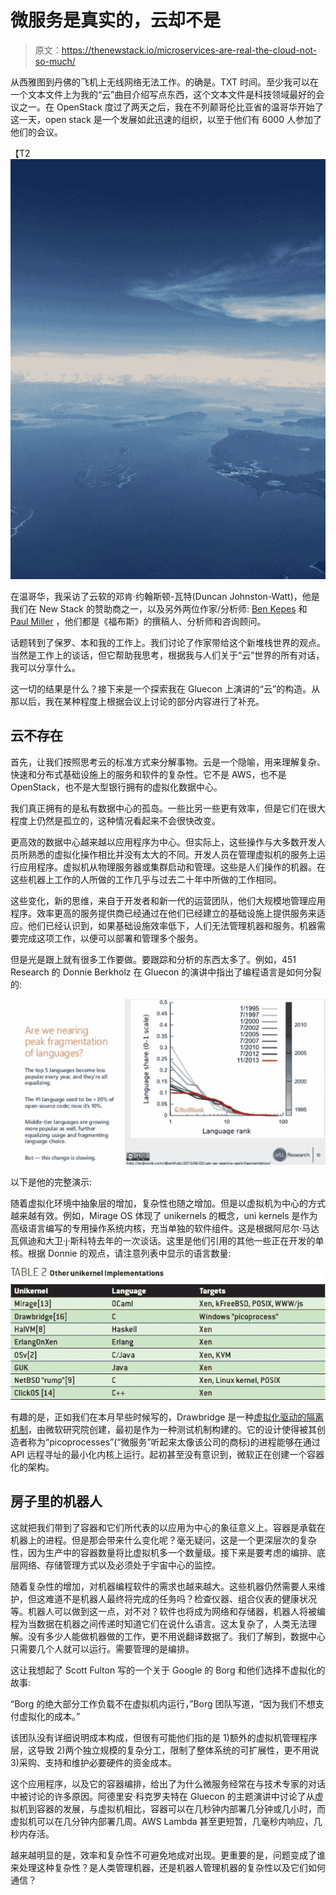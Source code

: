 # 微服务是真实的，云却不是

> 原文：<https://thenewstack.io/microservices-are-real-the-cloud-not-so-much/>

从西雅图到丹佛的飞机上无线网络无法工作。的确是。TXT 时间。至少我可以在一个文本文件上为我的“云”曲目介绍写点东西，这个文本文件是科技领域最好的会议之一。在 OpenStack 度过了两天之后，我在不列颠哥伦比亚省的温哥华开始了这一天，open stack 是一个发展如此迅速的组织，以至于他们有 6000 人参加了他们的会议。

【T2![vanseattleflight](img/02dbd14caab08b0b3110858b9a295a63.png)

在温哥华，我采访了云软的邓肯·约翰斯顿-瓦特(Duncan Johnston-Watt)，他是我们在 New Stack 的赞助商之一，以及另外两位作家/分析师: [Ben Kepes](http://www.diversity.net.nz/) 和 [Paul Miller](http://cloudofdata.com/) ，他们都是《福布斯》的撰稿人、分析师和咨询顾问。

话题转到了保罗、本和我的工作上。我们讨论了作家带给这个新堆栈世界的观点。当然是工作上的谈话，但它帮助我思考，根据我与人们关于“云”世界的所有对话，我可以分享什么。

这一切的结果是什么？接下来是一个探索我在 Gluecon 上演讲的“云”的构造。从那以后，我在某种程度上根据会议上讨论的部分内容进行了补充。

## 云不存在

首先，让我们按照思考云的标准方式来分解事物。云是一个隐喻，用来理解复杂、快速和分布式基础设施上的服务和软件的复杂性。它不是 AWS，也不是 OpenStack，也不是大型银行拥有的虚拟化数据中心。

我们真正拥有的是私有数据中心的孤岛。一些比另一些更有效率，但是它们在很大程度上仍然是孤立的，这种情况看起来不会很快改变。

更高效的数据中心越来越以应用程序为中心。但实际上，这些操作与大多数开发人员所熟悉的虚拟化操作相比并没有太大的不同。开发人员在管理虚拟机的服务上运行应用程序。虚拟机从物理服务器或集群启动和管理。这些是人们操作的机器。在这些机器上工作的人所做的工作几乎与过去二十年中所做的工作相同。

这些变化，新的思维，来自于开发者和新一代的运营团队，他们大规模地管理应用程序。效率更高的服务提供商已经通过在他们已经建立的基础设施上提供服务来适应。他们已经认识到，如果基础设施效率低下，人们无法管理机器和服务。机器需要完成这项工作，以便可以部署和管理多个服务。

但是光是跟上就有很多工作要做。要跟踪和分析的东西太多了。例如，451 Research 的 Donnie Berkholz 在 Gluecon 的演讲中指出了编程语言是如何分裂的:

[![The_new_stack_isn’t_a_stack__Fragmentation_and_terraforming_the_serv…](img/4d0c0622ae1f862fadb7e9ea98c6fbc8.png)](https://thenewstack.io/wp-content/uploads/2015/05/The_new_stack_isn%E2%80%99t_a_stack__Fragmentation_and_terraforming_the_serv%E2%80%A6.png)

以下是他的完整演示:

随着虚拟化环境中抽象层的增加，复杂性也随之增加。但是以虚拟机为中心的方式越来越有效。例如，Mirage OS 体现了 unikernels 的概念，uni kernels 是作为高级语言编写的专用操作系统内核，充当单独的软件组件。这是根据阿尼尔·马达瓦佩迪和大卫·j·斯科特去年的一次谈话。这里是他们引用的其他一些正在开发的单核。根据 Donnie 的观点，请注意列表中显示的语言数量:

[![unikernels](img/9682f90cd0df05aafb78d2530d410f0a.png)](https://thenewstack.io/wp-content/uploads/2015/05/unikernels.png)

有趣的是，正如我们在本月早些时候写的，Drawbridge 是一种[虚拟化驱动的隔离机制](http://research.microsoft.com/en-us/projects/drawbridge/)，由微软研究院创建，最初是作为一种测试机制构建的。它的设计使得被其创造者称为“picoprocesses”(“微服务”听起来太像该公司的商标)的进程能够在通过 API 远程寻址的最小化内核上运行。起初甚至没有意识到，微软正在创建一个容器化的架构。

## 房子里的机器人

这就把我们带到了容器和它们所代表的以应用为中心的象征意义上。容器是承载在机器上的进程。但是那会带来什么变化呢？毫无疑问，这是一个更深层次的复杂性，因为生产中的容器数量将比虚拟机多一个数量级。接下来是要考虑的编排、底层网络、存储管理方式以及必须处于宇宙中心的监控。

随着复杂性的增加，对机器编程软件的需求也越来越大。这些机器仍然需要人来维护，但这难道不是机器人最终将完成的任务吗？检查仪器、组合仪表的健康状况等。机器人可以做到这一点，对不对？软件也将成为网络和存储器，机器人将被编程为当数据在机器之间传递时知道它们在说什么语言。这太复杂了，人类无法理解。没有多少人能做机器做的工作，更不用说翻译数据了。我们了解到，数据中心只需要几个人就可以运行。需要管理的是编排。

这让我想起了 Scott Fulton 写的一个关于 Google 的 Borg 和他们选择不虚拟化的故事:

“Borg 的绝大部分工作负载不在虚拟机内运行，”Borg 团队写道，“因为我们不想支付虚拟化的成本。”

该团队没有详细说明成本构成，但很有可能他们指的是 1)额外的虚拟机管理程序层，这导致 2)两个独立规模的复杂分工，限制了整体系统的可扩展性，更不用说 3)采购、支持和维护必要硬件的资金成本。

这个应用程序，以及它的容器编排，给出了为什么微服务经常在与技术专家的对话中被讨论的许多原因。阿德里安·科克罗夫特在 Gluecon 的主题演讲中讨论了从虚拟机到容器的发展，与虚拟机相比，容器可以在几秒钟内部署几分钟或几小时，而虚拟机可以在几分钟内部署几周。AWS Lambda 甚至更短暂，几毫秒内响应，几秒内存活。

越来越明显的是，效率和复杂性不可避免地成对出现。更重要的是，问题变成了谁来处理这种复杂性？是人类管理机器，还是机器人管理机器的复杂性以及它们如何通信？

<svg xmlns:xlink="http://www.w3.org/1999/xlink" viewBox="0 0 68 31" version="1.1"><title>Group</title> <desc>Created with Sketch.</desc></svg>